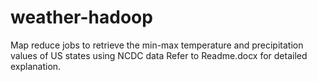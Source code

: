 # weather-hadoop
Map reduce jobs to retrieve the min-max temperature and precipitation values of US states using NCDC data
Refer to Readme.docx for detailed explanation.
